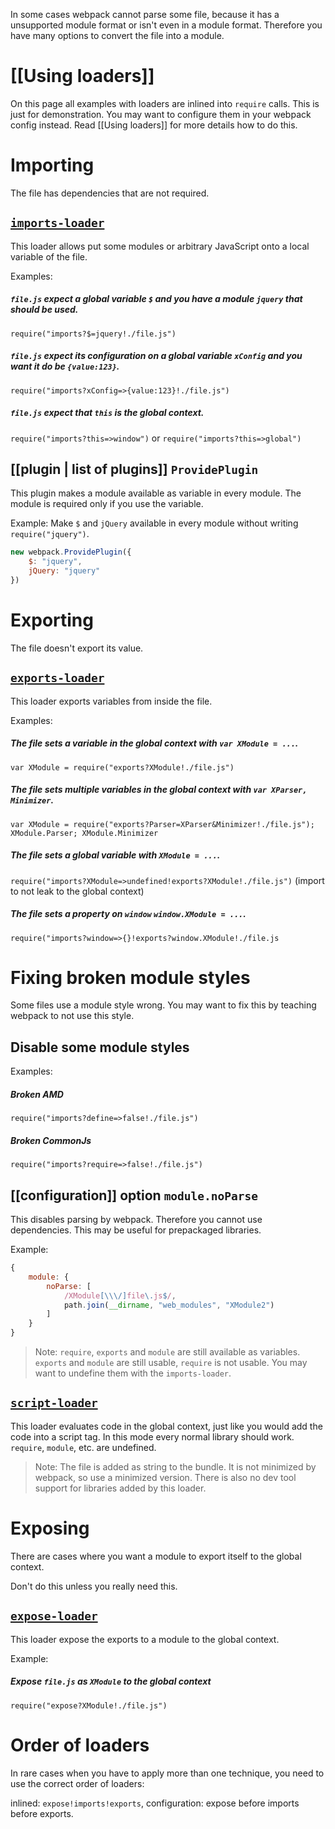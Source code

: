 In some cases webpack cannot parse some file, because it has a unsupported module format or isn't even in a module format. Therefore you have many options to convert the file into a module.



# [[Using loaders]]

On this page all examples with loaders are inlined into `require` calls. This is just for demonstration. You may want to configure them in your webpack config instead. Read [[Using loaders]] for more details how to do this.



# Importing

The file has dependencies that are not required.

## [`imports-loader`](https://github.com/webpack/imports-loader)

This loader allows put some modules or arbitrary JavaScript onto a local variable of the file.

Examples: 

##### `file.js` expect a global variable `$` and you have a module `jquery` that should be used.

`require("imports?$=jquery!./file.js")`

##### `file.js` expect its configuration on a global variable `xConfig` and you want it do be `{value:123}`.

`require("imports?xConfig=>{value:123}!./file.js")`

##### `file.js` expect that `this` is the global context.

`require("imports?this=>window")` or `require("imports?this=>global")`

## [[plugin | list of plugins]] `ProvidePlugin`

This plugin makes a module available as variable in every module. The module is required only if you use the variable.

Example: Make `$` and `jQuery` available in every module without writing `require("jquery")`.

``` javascript
new webpack.ProvidePlugin({
	$: "jquery",
	jQuery: "jquery"
})
```



# Exporting

The file doesn't export its value.

## [`exports-loader`](https://github.com/webpack/exports-loader)

This loader exports variables from inside the file.

Examples:

##### The file sets a variable in the global context with `var XModule = ...`.

`var XModule = require("exports?XModule!./file.js")`

##### The file sets multiple variables in the global context with `var XParser, Minimizer`.

`var XModule = require("exports?Parser=XParser&Minimizer!./file.js"); XModule.Parser; XModule.Minimizer`

##### The file sets a global variable with `XModule = ...`.

`require("imports?XModule=>undefined!exports?XModule!./file.js")` (import to not leak to the global context)

##### The file sets a property on `window` `window.XModule = ...`.

`require("imports?window=>{}!exports?window.XModule!./file.js`




# Fixing broken module styles

Some files use a module style wrong. You may want to fix this by teaching webpack to not use this style.

## Disable some module styles

Examples:

##### Broken AMD

`require("imports?define=>false!./file.js")`

##### Broken CommonJs

`require("imports?require=>false!./file.js")`

## [[configuration]] option `module.noParse`

This disables parsing by webpack. Therefore you cannot use dependencies. This may be useful for prepackaged libraries.

Example:

``` javascript
{
	module: {
		noParse: [
			/XModule[\\\/]file\.js$/,
			path.join(__dirname, "web_modules", "XModule2")
		]
	}
}
```

> Note: `require`, `exports` and `module` are still available as variables. `exports` and `module` are still usable, `require` is not usable. You may want to undefine them with the `imports-loader`.

## [`script-loader`](https://github.com/webpack/script-loader)

This loader evaluates code in the global context, just like you would add the code into a script tag. In this mode every normal library should work. `require`, `module`, etc. are undefined.

> Note: The file is added as string to the bundle. It is not minimized by webpack, so use a minimized version. There is also no dev tool support for libraries added by this loader.




# Exposing

There are cases where you want a module to export itself to the global context.

Don't do this unless you really need this.

## [`expose-loader`](https://github.com/webpack/expose-loader)

This loader expose the exports to a module to the global context.

Example: 

##### Expose `file.js` as `XModule` to the global context

`require("expose?XModule!./file.js")`




# Order of loaders

In rare cases when you have to apply more than one technique, you need to use the correct order of loaders:

inlined: `expose!imports!exports`, configuration: expose before imports before exports.
